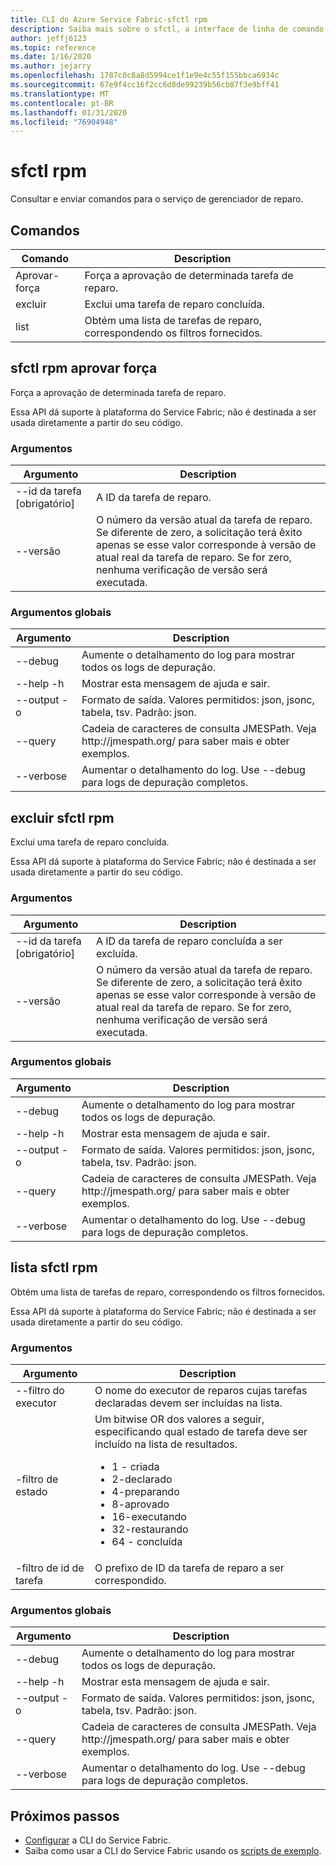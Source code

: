```yaml
---
title: CLI do Azure Service Fabric-sfctl rpm
description: Saiba mais sobre o sfctl, a interface de linha de comando Service Fabric do Azure. Inclui uma lista de comandos para o serviço do Gerenciador de reparo.
author: jeffj6123
ms.topic: reference
ms.date: 1/16/2020
ms.author: jejarry
ms.openlocfilehash: 1787c0c8a8d5994ce1f1e9e4c55f155bbca6934c
ms.sourcegitcommit: 67e9f4cc16f2cc6d8de99239b56cb87f3e9bff41
ms.translationtype: MT
ms.contentlocale: pt-BR
ms.lasthandoff: 01/31/2020
ms.locfileid: "76904948"
---
```

# <a name="sfctl-rpm"></a>sfctl rpm
Consultar e enviar comandos para o serviço de gerenciador de reparo.

## <a name="commands"></a>Comandos

|Comando|Description|
| --- | --- |
| Aprovar-força | Força a aprovação de determinada tarefa de reparo. |
| excluir | Exclui uma tarefa de reparo concluída. |
| list | Obtém uma lista de tarefas de reparo, correspondendo os filtros fornecidos. |

## <a name="sfctl-rpm-approve-force"></a>sfctl rpm aprovar força
Força a aprovação de determinada tarefa de reparo.

Essa API dá suporte à plataforma do Service Fabric; não é destinada a ser usada diretamente a partir do seu código.

### <a name="arguments"></a>Argumentos

|Argumento|Description|
| --- | --- |
| --id da tarefa [obrigatório] | A ID da tarefa de reparo. |
| --versão | O número da versão atual da tarefa de reparo. Se diferente de zero, a solicitação terá êxito apenas se esse valor corresponde à versão de atual real da tarefa de reparo. Se for zero, nenhuma verificação de versão será executada. |

### <a name="global-arguments"></a>Argumentos globais

|Argumento|Description|
| --- | --- |
| --debug | Aumente o detalhamento do log para mostrar todos os logs de depuração. |
| --help -h | Mostrar esta mensagem de ajuda e sair. |
| --output -o | Formato de saída.  Valores permitidos\: json, jsonc, tabela, tsv.  Padrão\: json. |
| --query | Cadeia de caracteres de consulta JMESPath. Veja http\://jmespath.org/ para saber mais e obter exemplos. |
| --verbose | Aumentar o detalhamento do log. Use --debug para logs de depuração completos. |

## <a name="sfctl-rpm-delete"></a>excluir sfctl rpm
Exclui uma tarefa de reparo concluída.

Essa API dá suporte à plataforma do Service Fabric; não é destinada a ser usada diretamente a partir do seu código.

### <a name="arguments"></a>Argumentos

|Argumento|Description|
| --- | --- |
| --id da tarefa [obrigatório] | A ID da tarefa de reparo concluída a ser excluída. |
| --versão | O número da versão atual da tarefa de reparo. Se diferente de zero, a solicitação terá êxito apenas se esse valor corresponde à versão de atual real da tarefa de reparo. Se for zero, nenhuma verificação de versão será executada. |

### <a name="global-arguments"></a>Argumentos globais

|Argumento|Description|
| --- | --- |
| --debug | Aumente o detalhamento do log para mostrar todos os logs de depuração. |
| --help -h | Mostrar esta mensagem de ajuda e sair. |
| --output -o | Formato de saída.  Valores permitidos\: json, jsonc, tabela, tsv.  Padrão\: json. |
| --query | Cadeia de caracteres de consulta JMESPath. Veja http\://jmespath.org/ para saber mais e obter exemplos. |
| --verbose | Aumentar o detalhamento do log. Use --debug para logs de depuração completos. |

## <a name="sfctl-rpm-list"></a>lista sfctl rpm
Obtém uma lista de tarefas de reparo, correspondendo os filtros fornecidos.

Essa API dá suporte à plataforma do Service Fabric; não é destinada a ser usada diretamente a partir do seu código.

### <a name="arguments"></a>Argumentos

|Argumento|Description|
| --- | --- |
| --filtro do executor | O nome do executor de reparos cujas tarefas declaradas devem ser incluídas na lista. |
| -filtro de estado | Um bitwise OR dos valores a seguir, especificando qual estado de tarefa deve ser incluído na lista de resultados. <ul><li>1 - criada</li><li>2-declarado</li><li>4-preparando</li><li>8-aprovado</li><li>16-executando</li><li>32-restaurando</li><li>64 - concluída</li></ul>
| -filtro de id de tarefa | O prefixo de ID da tarefa de reparo a ser correspondido. |

### <a name="global-arguments"></a>Argumentos globais

|Argumento|Description|
| --- | --- |
| --debug | Aumente o detalhamento do log para mostrar todos os logs de depuração. |
| --help -h | Mostrar esta mensagem de ajuda e sair. |
| --output -o | Formato de saída.  Valores permitidos\: json, jsonc, tabela, tsv.  Padrão\: json. |
| --query | Cadeia de caracteres de consulta JMESPath. Veja http\://jmespath.org/ para saber mais e obter exemplos. |
| --verbose | Aumentar o detalhamento do log. Use --debug para logs de depuração completos. |


## <a name="next-steps"></a>Próximos passos
- [Configurar](service-fabric-cli.md) a CLI do Service Fabric.
- Saiba como usar a CLI do Service Fabric usando os [scripts de exemplo](/azure/service-fabric/scripts/sfctl-upgrade-application).
